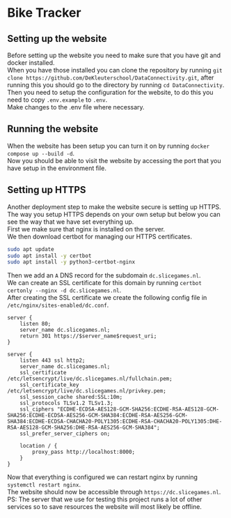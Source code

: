 # Bike Tracker
## Setting up the website
Before setting up the website you need to make sure that you have git and docker installed.  
When you have those installed you can clone the repository by running `git clone https://github.com/DeKleuterschool/DataConnectivity.git`, after running this you should go to the directory by running `cd DataConnectivity`.  
Then you need to setup the configuration for the website, to do this you need to copy `.env.example` to `.env`.  
Make changes to the .env file where necessary.

## Running the website
When the website has been setup you can turn it on by running `docker compose up --build -d`.  
Now you should be able to visit the website by accessing the port that you have setup in the environment file.

## Setting up HTTPS
Another deployment step to make the website secure is setting up HTTPS.  
The way you setup HTTPS depends on your own setup but below you can see the way that we have set everything up.  
First we make sure that nginx is installed on the server.  
We then download certbot for managing our HTTPS certificates.  
```sh
sudo apt update
sudo apt install -y certbot
sudo apt install -y python3-certbot-nginx
```
Then we add an `A` DNS record for the subdomain `dc.slicegames.nl`.  
We can create an SSL certificate for this domain by running `certbot certonly --nginx -d dc.slicegames.nl`.  
After creating the SSL certificate we create the following config file in `/etc/nginx/sites-enabled/dc.conf`.
```
server {
    listen 80;
    server_name dc.slicegames.nl;
    return 301 https://$server_name$request_uri;
}

server {
    listen 443 ssl http2;
    server_name dc.slicegames.nl;
    ssl_certificate /etc/letsencrypt/live/dc.slicegames.nl/fullchain.pem;
    ssl_certificate_key /etc/letsencrypt/live/dc.slicegames.nl/privkey.pem;
    ssl_session_cache shared:SSL:10m;
    ssl_protocols TLSv1.2 TLSv1.3;
    ssl_ciphers "ECDHE-ECDSA-AES128-GCM-SHA256:ECDHE-RSA-AES128-GCM-SHA256:ECDHE-ECDSA-AES256-GCM-SHA384:ECDHE-RSA-AES256-GCM-SHA384:ECDHE-ECDSA-CHACHA20-POLY1305:ECDHE-RSA-CHACHA20-POLY1305:DHE-RSA-AES128-GCM-SHA256:DHE-RSA-AES256-GCM-SHA384";
    ssl_prefer_server_ciphers on;

    location / {
        proxy_pass http://localhost:8000;
    }
}
```
Now that everything is configured we can restart nginx by running `systemctl restart nginx`.  
The website should now be accessible through `https://dc.slicegames.nl`.  
PS: The server that we use for testing this project runs a lot of other services so to save resources the website will most likely be offline.